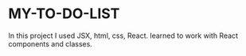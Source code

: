 # MY-TO-DO-LIST

In this project I used JSX, html, css, React.
learned to work with React components and classes.
